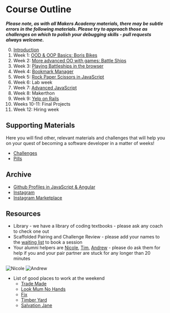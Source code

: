 # Course Outline

***Please note, as with all Makers Academy materials, there may be subtle errors in the following materials.  Please try to approach those as challenges on which to polish your debugging skills - pull requests always welcome.***

0. [Introduction](intro.md)
1. Week 1: [OOD & OOP Basics: Boris Bikes](https://github.com/makersacademy/course/blob/master/boris_bikes.md)
2. Week 2: [More advanced OO with games: Battle Ships](https://github.com/makersacademy/course/blob/master/battle_ships.md)
3. Week 3: [Playing Battleships in the browser](https://github.com/makersacademy/course/blob/master/battle_ships_web.md)
4. Week 4: [Bookmark Manager](https://github.com/makersacademy/course/blob/master/bookmark_manager.md)
5. Week 5: [Rock Paper Scissors in JavaScript](https://github.com/makersacademy/course/blob/master/rock_paper_scissors.md)
6. Week 6: Lab week
7. Week 7: [Advanced JavaScript](https://github.com/makersacademy/course/blob/master/node.md)
8. Week 8: Makerthon
9. Week 9: [Yelp on Rails](https://github.com/makersacademy/course/blob/master/yelp.md)
10. Weeks 10-11: Final Projects
11. Week 12: Hiring week

## Supporting Materials

Here you will find other, relevant materials and challenges that will help you on your quest of becoming a software developer in a matter of weeks!

- [Challenges](https://github.com/makersacademy/course/blob/master/challenges/challenges.md)
- [Pills](https://github.com/makersacademy/course/blob/master/pills.md)

## Archive

* [Github Profiles in JavaScript & Angular](https://github.com/makersacademy/course/blob/master/github_report.md)
* [Instagram](https://github.com/makersacademy/course/blob/master/instagram.md)
* [Instagram Marketplace](https://github.com/makersacademy/course/blob/master/instagram-marketplace.md)

## Resources

- Library - we have a library of coding textbooks - please ask any coach to check one out
- Scaffolded Pairing and Challenge Review - please add your names to the [waiting list](https://github.com/makersacademy/course/wiki/Scaffolded-Pairing-Schedule-(includes-Challenge-Review)) to book a session
- Your alumni helpers are [Nicole](https://github.com/NicolePell), [Tim](https://github.com/Scully87), [Andrew](https://github.com/snozza) - please do ask them for help if you and your pair partner are stuck for any longer than 20 minutes

![Nicole](https://avatars0.githubusercontent.com/u/7798054?v=3&s=128) 
![Andrew](https://avatars3.githubusercontent.com/u/6886844?v=3&s=128)

- List of good places to work at the weekend
  - [Trade Made](http://www.trade-made.co.uk/)
  - [Look Mum No Hands](http://www.lookmumnohands.com)
  - [Fix](http://www.fix-coffee.co.uk)
  - [Timber Yard](http://timberyardlondon.com)
  - [Salvation Jane](www.salvationjanecafe.co.uk/)

